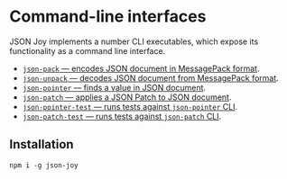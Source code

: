 # Command-line interfaces

JSON Joy implements a number CLI executables, which expose its functionality
as a command line interface.

- [`json-pack` &mdash; encodes JSON document in MessagePack format](./docs/json-pack.md).
- [`json-unpack` &mdash; decodes JSON document from MessagePack format](./docs/json-unpack.md).
- [`json-pointer` &mdash; finds a value in JSON document](./docs/json-pointer.md).
- [`json-patch` &mdash; applies a JSON Patch to JSON document](./docs/json-patch.md).
- [`json-pointer-test` &mdash; runs tests against `json-pointer` CLI](./docs/json-pointer-test.md).
- [`json-patch-test` &mdash; runs tests against `json-patch` CLI](./docs/json-patch-test.md).


## Installation

```
npm i -g json-joy
```
